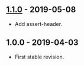 ## [1.1.0] - 2019-05-08
- Add assert-header.

## 1.0.0 - 2019-04-03
- First stable revision.

[1.1.0]: https://github.com/themichaelhall/webunit/compare/v1.0.0...v1.1.0
